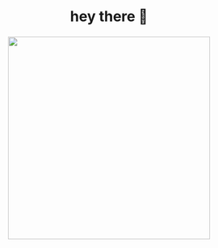 ###

<h1 align="center">hey there 👋</h1>

###

<div align="center">
  <img height="400" src="https://media.giphy.com/media/v1.Y2lkPTc5MGI3NjExenp1ZXM3Y3czbGJ4b2w1ZnFhM3E5c3NsanEzZ3ByYW0xaGRjdjExcSZlcD12MV9naWZzX3NlYXJjaCZjdD1n/XgMUfV5i9fTyzVxVE0/giphy.gif)" />
</div>
